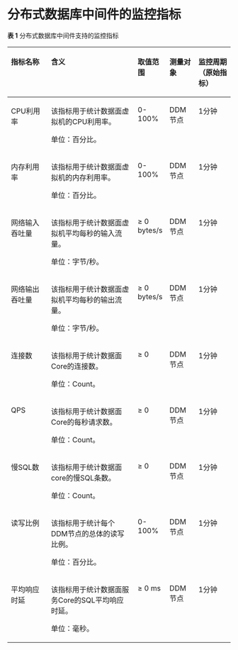 # 分布式数据库中间件的监控指标<a name="ZH-CN_TOPIC_0084799018"></a>

**表 1**  分布式数据库中间件支持的监控指标

<a name="table5768971595355"></a>
<table><thead align="left"><tr id="zh-cn_topic_0015479905_row5789683595355"><th class="cellrowborder" valign="top" width="18%" id="mcps1.2.6.1.1"><p id="zh-cn_topic_0015479905_p2496707895355"><a name="zh-cn_topic_0015479905_p2496707895355"></a><a name="zh-cn_topic_0015479905_p2496707895355"></a>指标名称</p>
</th>
<th class="cellrowborder" valign="top" width="39%" id="mcps1.2.6.1.2"><p id="zh-cn_topic_0015479905_p906741895355"><a name="zh-cn_topic_0015479905_p906741895355"></a><a name="zh-cn_topic_0015479905_p906741895355"></a>含义</p>
</th>
<th class="cellrowborder" valign="top" width="14.000000000000002%" id="mcps1.2.6.1.3"><p id="zh-cn_topic_0015479905_p6337225195355"><a name="zh-cn_topic_0015479905_p6337225195355"></a><a name="zh-cn_topic_0015479905_p6337225195355"></a>取值范围</p>
</th>
<th class="cellrowborder" valign="top" width="13%" id="mcps1.2.6.1.4"><p id="zh-cn_topic_0015479905_p3287867295355"><a name="zh-cn_topic_0015479905_p3287867295355"></a><a name="zh-cn_topic_0015479905_p3287867295355"></a>测量对象</p>
</th>
<th class="cellrowborder" valign="top" width="16%" id="mcps1.2.6.1.5"><p id="zh-cn_topic_0015479905_p036715243459"><a name="zh-cn_topic_0015479905_p036715243459"></a><a name="zh-cn_topic_0015479905_p036715243459"></a>监控周期（原始指标）</p>
</th>
</tr>
</thead>
<tbody><tr id="zh-cn_topic_0015479905_row4592675395355"><td class="cellrowborder" valign="top" width="18%" headers="mcps1.2.6.1.1 "><p id="zh-cn_topic_0015479905_p663282695355"><a name="zh-cn_topic_0015479905_p663282695355"></a><a name="zh-cn_topic_0015479905_p663282695355"></a>CPU利用率</p>
</td>
<td class="cellrowborder" valign="top" width="39%" headers="mcps1.2.6.1.2 "><p id="zh-cn_topic_0015479905_p1657715459465"><a name="zh-cn_topic_0015479905_p1657715459465"></a><a name="zh-cn_topic_0015479905_p1657715459465"></a>该指标用于统计数据面虚拟机的CPU利用率。</p>
<p id="zh-cn_topic_0015479905_p1489761618"><a name="zh-cn_topic_0015479905_p1489761618"></a><a name="zh-cn_topic_0015479905_p1489761618"></a><span>单位：</span><span>百分比</span><span>。</span></p>
</td>
<td class="cellrowborder" valign="top" width="14.000000000000002%" headers="mcps1.2.6.1.3 "><p id="zh-cn_topic_0015479905_p66111048165013"><a name="zh-cn_topic_0015479905_p66111048165013"></a><a name="zh-cn_topic_0015479905_p66111048165013"></a>0-100%</p>
</td>
<td class="cellrowborder" valign="top" width="13%" headers="mcps1.2.6.1.4 "><p id="zh-cn_topic_0015479905_p209975271862"><a name="zh-cn_topic_0015479905_p209975271862"></a><a name="zh-cn_topic_0015479905_p209975271862"></a>DDM节点</p>
</td>
<td class="cellrowborder" valign="top" width="16%" headers="mcps1.2.6.1.5 "><p id="zh-cn_topic_0015479905_p9438182416451"><a name="zh-cn_topic_0015479905_p9438182416451"></a><a name="zh-cn_topic_0015479905_p9438182416451"></a>1分钟</p>
</td>
</tr>
<tr id="zh-cn_topic_0015479905_row2983271495355"><td class="cellrowborder" valign="top" width="18%" headers="mcps1.2.6.1.1 "><p id="zh-cn_topic_0015479905_p4299519195355"><a name="zh-cn_topic_0015479905_p4299519195355"></a><a name="zh-cn_topic_0015479905_p4299519195355"></a>内存利用率</p>
</td>
<td class="cellrowborder" valign="top" width="39%" headers="mcps1.2.6.1.2 "><p id="zh-cn_topic_0015479905_p2917856134620"><a name="zh-cn_topic_0015479905_p2917856134620"></a><a name="zh-cn_topic_0015479905_p2917856134620"></a>该指标用于统计数据面虚拟机的内存利用率。</p>
<p id="zh-cn_topic_0015479905_p195619619611"><a name="zh-cn_topic_0015479905_p195619619611"></a><a name="zh-cn_topic_0015479905_p195619619611"></a><span>单位：</span><span>百分比</span><span>。</span></p>
</td>
<td class="cellrowborder" valign="top" width="14.000000000000002%" headers="mcps1.2.6.1.3 "><p id="zh-cn_topic_0015479905_p564035117508"><a name="zh-cn_topic_0015479905_p564035117508"></a><a name="zh-cn_topic_0015479905_p564035117508"></a>0-100%</p>
</td>
<td class="cellrowborder" valign="top" width="13%" headers="mcps1.2.6.1.4 "><p id="zh-cn_topic_0015479905_p182618287611"><a name="zh-cn_topic_0015479905_p182618287611"></a><a name="zh-cn_topic_0015479905_p182618287611"></a>DDM节点</p>
</td>
<td class="cellrowborder" valign="top" width="16%" headers="mcps1.2.6.1.5 "><p id="zh-cn_topic_0015479905_p64951124154515"><a name="zh-cn_topic_0015479905_p64951124154515"></a><a name="zh-cn_topic_0015479905_p64951124154515"></a>1分钟</p>
</td>
</tr>
<tr id="zh-cn_topic_0015479905_row2208721395355"><td class="cellrowborder" valign="top" width="18%" headers="mcps1.2.6.1.1 "><p id="zh-cn_topic_0015479905_p2616774495355"><a name="zh-cn_topic_0015479905_p2616774495355"></a><a name="zh-cn_topic_0015479905_p2616774495355"></a>网络输入吞吐量</p>
</td>
<td class="cellrowborder" valign="top" width="39%" headers="mcps1.2.6.1.2 "><p id="zh-cn_topic_0015479905_p261219610612"><a name="zh-cn_topic_0015479905_p261219610612"></a><a name="zh-cn_topic_0015479905_p261219610612"></a>该指标用于统计数据面虚拟机平均每秒的输入流量。</p>
<p id="zh-cn_topic_0015479905_p181011359154612"><a name="zh-cn_topic_0015479905_p181011359154612"></a><a name="zh-cn_topic_0015479905_p181011359154612"></a><span>单位：字节/秒。</span></p>
</td>
<td class="cellrowborder" valign="top" width="14.000000000000002%" headers="mcps1.2.6.1.3 "><p id="zh-cn_topic_0015479905_p165301185610"><a name="zh-cn_topic_0015479905_p165301185610"></a><a name="zh-cn_topic_0015479905_p165301185610"></a>≥ 0 bytes/s</p>
</td>
<td class="cellrowborder" valign="top" width="13%" headers="mcps1.2.6.1.4 "><p id="zh-cn_topic_0015479905_p144473301785"><a name="zh-cn_topic_0015479905_p144473301785"></a><a name="zh-cn_topic_0015479905_p144473301785"></a>DDM节点</p>
</td>
<td class="cellrowborder" valign="top" width="16%" headers="mcps1.2.6.1.5 "><p id="zh-cn_topic_0015479905_p17553162454513"><a name="zh-cn_topic_0015479905_p17553162454513"></a><a name="zh-cn_topic_0015479905_p17553162454513"></a>1分钟</p>
</td>
</tr>
<tr id="zh-cn_topic_0015479905_row494083595355"><td class="cellrowborder" valign="top" width="18%" headers="mcps1.2.6.1.1 "><p id="zh-cn_topic_0015479905_p323969895355"><a name="zh-cn_topic_0015479905_p323969895355"></a><a name="zh-cn_topic_0015479905_p323969895355"></a>网络输出吞吐量</p>
</td>
<td class="cellrowborder" valign="top" width="39%" headers="mcps1.2.6.1.2 "><p id="zh-cn_topic_0015479905_p46831561569"><a name="zh-cn_topic_0015479905_p46831561569"></a><a name="zh-cn_topic_0015479905_p46831561569"></a>该指标用于统计数据面虚拟机平均每秒的输出流量。</p>
<p id="zh-cn_topic_0015479905_p13555103174712"><a name="zh-cn_topic_0015479905_p13555103174712"></a><a name="zh-cn_topic_0015479905_p13555103174712"></a><span>单位：字节/秒。</span></p>
</td>
<td class="cellrowborder" valign="top" width="14.000000000000002%" headers="mcps1.2.6.1.3 "><p id="zh-cn_topic_0015479905_p05613181612"><a name="zh-cn_topic_0015479905_p05613181612"></a><a name="zh-cn_topic_0015479905_p05613181612"></a>≥ 0 bytes/s</p>
</td>
<td class="cellrowborder" valign="top" width="13%" headers="mcps1.2.6.1.4 "><p id="zh-cn_topic_0015479905_p6489113011810"><a name="zh-cn_topic_0015479905_p6489113011810"></a><a name="zh-cn_topic_0015479905_p6489113011810"></a>DDM节点</p>
</td>
<td class="cellrowborder" valign="top" width="16%" headers="mcps1.2.6.1.5 "><p id="zh-cn_topic_0015479905_p111081933154513"><a name="zh-cn_topic_0015479905_p111081933154513"></a><a name="zh-cn_topic_0015479905_p111081933154513"></a>1分钟</p>
</td>
</tr>
<tr id="zh-cn_topic_0015479905_row115939221513"><td class="cellrowborder" valign="top" width="18%" headers="mcps1.2.6.1.1 "><p id="zh-cn_topic_0015479905_p195401481460"><a name="zh-cn_topic_0015479905_p195401481460"></a><a name="zh-cn_topic_0015479905_p195401481460"></a>连接数</p>
</td>
<td class="cellrowborder" valign="top" width="39%" headers="mcps1.2.6.1.2 "><p id="zh-cn_topic_0015479905_p12135010174911"><a name="zh-cn_topic_0015479905_p12135010174911"></a><a name="zh-cn_topic_0015479905_p12135010174911"></a>该指标用于统计数据面Core的连接数。</p>
<p id="zh-cn_topic_0015479905_p1347916515493"><a name="zh-cn_topic_0015479905_p1347916515493"></a><a name="zh-cn_topic_0015479905_p1347916515493"></a><span>单位：</span><span>Count</span><span>。</span></p>
</td>
<td class="cellrowborder" valign="top" width="14.000000000000002%" headers="mcps1.2.6.1.3 "><p id="zh-cn_topic_0015479905_p45409820466"><a name="zh-cn_topic_0015479905_p45409820466"></a><a name="zh-cn_topic_0015479905_p45409820466"></a>≥ 0</p>
</td>
<td class="cellrowborder" valign="top" width="13%" headers="mcps1.2.6.1.4 "><p id="zh-cn_topic_0015479905_p136214321984"><a name="zh-cn_topic_0015479905_p136214321984"></a><a name="zh-cn_topic_0015479905_p136214321984"></a>DDM节点</p>
</td>
<td class="cellrowborder" valign="top" width="16%" headers="mcps1.2.6.1.5 "><p id="zh-cn_topic_0015479905_p1716063316451"><a name="zh-cn_topic_0015479905_p1716063316451"></a><a name="zh-cn_topic_0015479905_p1716063316451"></a>1分钟</p>
</td>
</tr>
<tr id="zh-cn_topic_0015479905_row04362611520"><td class="cellrowborder" valign="top" width="18%" headers="mcps1.2.6.1.1 "><p id="zh-cn_topic_0015479905_p17213151114461"><a name="zh-cn_topic_0015479905_p17213151114461"></a><a name="zh-cn_topic_0015479905_p17213151114461"></a>QPS</p>
</td>
<td class="cellrowborder" valign="top" width="39%" headers="mcps1.2.6.1.2 "><p id="zh-cn_topic_0015479905_p1913551024912"><a name="zh-cn_topic_0015479905_p1913551024912"></a><a name="zh-cn_topic_0015479905_p1913551024912"></a>该指标用于统计数据面Core的每秒请求数。</p>
<p id="zh-cn_topic_0015479905_p8478754104911"><a name="zh-cn_topic_0015479905_p8478754104911"></a><a name="zh-cn_topic_0015479905_p8478754104911"></a><span>单位：</span><span>Count</span><span>。</span></p>
</td>
<td class="cellrowborder" valign="top" width="14.000000000000002%" headers="mcps1.2.6.1.3 "><p id="zh-cn_topic_0015479905_p152131911114614"><a name="zh-cn_topic_0015479905_p152131911114614"></a><a name="zh-cn_topic_0015479905_p152131911114614"></a>≥ 0</p>
</td>
<td class="cellrowborder" valign="top" width="13%" headers="mcps1.2.6.1.4 "><p id="zh-cn_topic_0015479905_p156607325814"><a name="zh-cn_topic_0015479905_p156607325814"></a><a name="zh-cn_topic_0015479905_p156607325814"></a>DDM节点</p>
</td>
<td class="cellrowborder" valign="top" width="16%" headers="mcps1.2.6.1.5 "><p id="zh-cn_topic_0015479905_p12201173312458"><a name="zh-cn_topic_0015479905_p12201173312458"></a><a name="zh-cn_topic_0015479905_p12201173312458"></a>1分钟</p>
</td>
</tr>
<tr id="zh-cn_topic_0015479905_row1021711292510"><td class="cellrowborder" valign="top" width="18%" headers="mcps1.2.6.1.1 "><p id="zh-cn_topic_0015479905_p16360151434612"><a name="zh-cn_topic_0015479905_p16360151434612"></a><a name="zh-cn_topic_0015479905_p16360151434612"></a>慢SQL数</p>
</td>
<td class="cellrowborder" valign="top" width="39%" headers="mcps1.2.6.1.2 "><p id="zh-cn_topic_0015479905_p11351810184911"><a name="zh-cn_topic_0015479905_p11351810184911"></a><a name="zh-cn_topic_0015479905_p11351810184911"></a>该指标用于统计数据面core的慢SQL条数。</p>
<p id="zh-cn_topic_0015479905_p1890205618496"><a name="zh-cn_topic_0015479905_p1890205618496"></a><a name="zh-cn_topic_0015479905_p1890205618496"></a><span>单位：</span><span>Count</span><span>。</span></p>
</td>
<td class="cellrowborder" valign="top" width="14.000000000000002%" headers="mcps1.2.6.1.3 "><p id="zh-cn_topic_0015479905_p203601314174611"><a name="zh-cn_topic_0015479905_p203601314174611"></a><a name="zh-cn_topic_0015479905_p203601314174611"></a>≥ 0</p>
</td>
<td class="cellrowborder" valign="top" width="13%" headers="mcps1.2.6.1.4 "><p id="zh-cn_topic_0015479905_p1265520347812"><a name="zh-cn_topic_0015479905_p1265520347812"></a><a name="zh-cn_topic_0015479905_p1265520347812"></a>DDM节点</p>
</td>
<td class="cellrowborder" valign="top" width="16%" headers="mcps1.2.6.1.5 "><p id="zh-cn_topic_0015479905_p4424163414453"><a name="zh-cn_topic_0015479905_p4424163414453"></a><a name="zh-cn_topic_0015479905_p4424163414453"></a>1分钟</p>
</td>
</tr>
<tr id="zh-cn_topic_0015479905_row16109103216510"><td class="cellrowborder" valign="top" width="18%" headers="mcps1.2.6.1.1 "><p id="zh-cn_topic_0015479905_p210131717466"><a name="zh-cn_topic_0015479905_p210131717466"></a><a name="zh-cn_topic_0015479905_p210131717466"></a>读写比例</p>
</td>
<td class="cellrowborder" valign="top" width="39%" headers="mcps1.2.6.1.2 "><p id="zh-cn_topic_0015479905_p17136161084919"><a name="zh-cn_topic_0015479905_p17136161084919"></a><a name="zh-cn_topic_0015479905_p17136161084919"></a>该指标用于统计每个DDM节点的总体的读写比例。</p>
<p id="zh-cn_topic_0015479905_p19963104794910"><a name="zh-cn_topic_0015479905_p19963104794910"></a><a name="zh-cn_topic_0015479905_p19963104794910"></a><span>单位：</span><span>百分比</span><span>。</span></p>
</td>
<td class="cellrowborder" valign="top" width="14.000000000000002%" headers="mcps1.2.6.1.3 "><p id="zh-cn_topic_0015479905_p31011917174610"><a name="zh-cn_topic_0015479905_p31011917174610"></a><a name="zh-cn_topic_0015479905_p31011917174610"></a>0-100%</p>
</td>
<td class="cellrowborder" valign="top" width="13%" headers="mcps1.2.6.1.4 "><p id="zh-cn_topic_0015479905_p6690163419818"><a name="zh-cn_topic_0015479905_p6690163419818"></a><a name="zh-cn_topic_0015479905_p6690163419818"></a>DDM节点</p>
</td>
<td class="cellrowborder" valign="top" width="16%" headers="mcps1.2.6.1.5 "><p id="zh-cn_topic_0015479905_p20469153416452"><a name="zh-cn_topic_0015479905_p20469153416452"></a><a name="zh-cn_topic_0015479905_p20469153416452"></a>1分钟</p>
</td>
</tr>
<tr id="zh-cn_topic_0015479905_row541291253617"><td class="cellrowborder" valign="top" width="18%" headers="mcps1.2.6.1.1 "><p id="zh-cn_topic_0015479905_p8853103453216"><a name="zh-cn_topic_0015479905_p8853103453216"></a><a name="zh-cn_topic_0015479905_p8853103453216"></a>平均响应时延</p>
</td>
<td class="cellrowborder" valign="top" width="39%" headers="mcps1.2.6.1.2 "><p id="zh-cn_topic_0015479905_p12853734143213"><a name="zh-cn_topic_0015479905_p12853734143213"></a><a name="zh-cn_topic_0015479905_p12853734143213"></a>该指标用于统计数据面服务Core的SQL平均响应时延。</p>
<p id="zh-cn_topic_0015479905_p14287161623420"><a name="zh-cn_topic_0015479905_p14287161623420"></a><a name="zh-cn_topic_0015479905_p14287161623420"></a><span>单位：</span><span>毫秒</span><span>。</span></p>
</td>
<td class="cellrowborder" valign="top" width="14.000000000000002%" headers="mcps1.2.6.1.3 "><p id="zh-cn_topic_0015479905_p1485333403218"><a name="zh-cn_topic_0015479905_p1485333403218"></a><a name="zh-cn_topic_0015479905_p1485333403218"></a>≥ 0 ms</p>
</td>
<td class="cellrowborder" valign="top" width="13%" headers="mcps1.2.6.1.4 "><p id="zh-cn_topic_0015479905_p08531434113217"><a name="zh-cn_topic_0015479905_p08531434113217"></a><a name="zh-cn_topic_0015479905_p08531434113217"></a>DDM节点</p>
</td>
<td class="cellrowborder" valign="top" width="16%" headers="mcps1.2.6.1.5 "><p id="zh-cn_topic_0015479905_p941351273612"><a name="zh-cn_topic_0015479905_p941351273612"></a><a name="zh-cn_topic_0015479905_p941351273612"></a>1分钟</p>
</td>
</tr>
</tbody>
</table>

